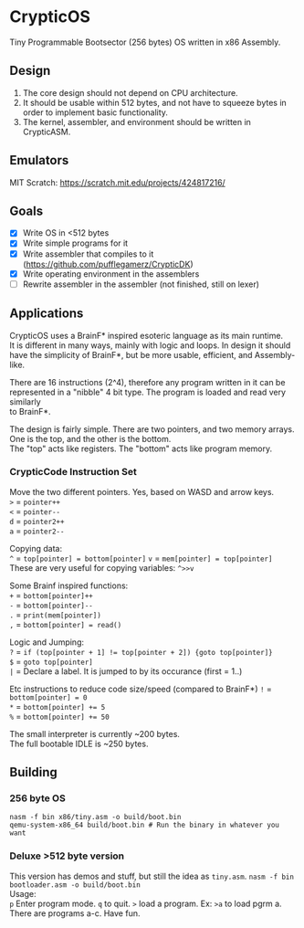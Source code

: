 # CrypticOS
Tiny Programmable Bootsector (256 bytes) OS written in x86 Assembly.

## Design
1. The core design should not depend on CPU architecture.  
2. It should be usable within 512 bytes, and not have to squeeze bytes in order to implement basic functionality.  
3. The kernel, assembler, and environment should be written in CrypticASM.  

## Emulators
MIT Scratch: https://scratch.mit.edu/projects/424817216/

## Goals
- [x] Write OS in <512 bytes  
- [x] Write simple programs for it
- [x] Write assembler that compiles to it (https://github.com/pufflegamerz/CrypticDK)  
- [x] Write operating environment in the assemblers  
- [ ] Rewrite assembler in the assembler  (not finished, still on lexer)

## Applications
CrypticOS uses a BrainF* inspired esoteric language as its main runtime.  
It is different in many ways, mainly with logic and loops. In design it should  
have the simplicity of BrainF*, but be more usable, efficient, and Assembly-like.

There are 16 instructions (2^4), therefore any program written in it can be  
represented in a "nibble" 4 bit type. The program is loaded and read very similarly  
to BrainF*.

The design is fairly simple.
There are two pointers, and two memory arrays. One is the top, and the other is the bottom.  
The "top" acts like registers. The "bottom" acts like program memory.  

### CrypticCode Instruction Set

Move the two different pointers. Yes, based on WASD and arrow keys.  
`>` = `pointer++`  
`<` = `pointer--`  
`d` = `pointer2++`  
`a` = `pointer2--`  

Copying data:  
`^` = `top[pointer] = bottom[pointer]`
`v` = `mem[pointer] = top[pointer]`
These are very useful for copying variables: `^>>v`

Some Brainf inspired functions:  
`+` = `bottom[pointer]++`  
`-` = `bottom[pointer]--`  
`.` = `print(mem[pointer])`  
`,` = `bottom[pointer] = read()`  

Logic and Jumping:  
`?` = `if (top[pointer + 1] != top[pointer + 2]) {goto top[pointer]}`  
`$` = `goto top[pointer]`  
`|` = Declare a label. It is jumped to by its occurance (first = 1..)

Etc instructions to reduce code size/speed (compared to BrainF*)
`!` = `bottom[pointer] = 0`  
`*` = `bottom[pointer] += 5`  
`%` = `bottom[pointer] += 50`  

The small interpreter is currently ~200 bytes.  
The full bootable IDLE is ~250 bytes.

## Building
### 256 byte OS
```
nasm -f bin x86/tiny.asm -o build/boot.bin
qemu-system-x86_64 build/boot.bin # Run the binary in whatever you want
```
### Deluxe >512 byte version
This version has demos and stuff, but still the idea as `tiny.asm`.
`nasm -f bin bootloader.asm -o build/boot.bin`  
Usage:  
`p` Enter program mode. `q` to quit.
`>` load a program. Ex: `>a` to load pgrm a.
There are programs a-c. Have fun.
